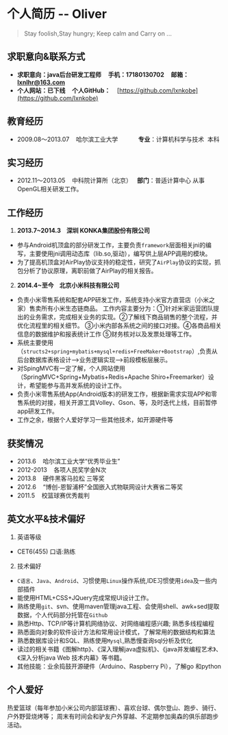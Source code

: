 # 个人简历 -- Oliver
> Stay foolish,Stay hungry; Keep calm and Carry on ...

## 求职意向&联系方式 ##
 * **求职意向：java后台研发工程师** &nbsp;&nbsp; **手机：17180130702** &nbsp;&nbsp; **邮箱：lxnlhr@163.com**  &nbsp;&nbsp;
 * **个人网站：已下线** &nbsp;&nbsp;
**个人GitHub：** &nbsp;&nbsp; [https://github.com/lxnkobe](https://github.com/lxnkobe)

## 教育经历 ##
* 2009.08～2013.07	&nbsp;&nbsp;   哈尔滨工业大学    &nbsp;&nbsp; &nbsp;&nbsp;&nbsp;&nbsp;&nbsp;&nbsp;&nbsp; **专业**：计算机科学与技术     本科

## 实习经历 ##
* 2012.11～2013.05	&nbsp;&nbsp;   中科院计算所（北京）&nbsp;&nbsp;  **部门**：普适计算中心   从事OpenGL相关研发工作。

## 工作经历 ##
1. **2013.7~2014.3  &nbsp;&nbsp;  深圳 KONKA集团股份有限公司**

  * 参与Android机顶盒的部分研发工作，主要负责`framework`层面相关jni的编写，主要使用jni调用动态库（lib.so,驱动），编写供上层APP调用的模块。
  * 为了提高机顶盒对AirPlay协议支持的稳定性，研究了`AirPlay`协议的实现，抓包分析了协议原理，离职前做了AirPlay的相关报告。

2. **2014.4~至今   &nbsp;&nbsp;  北京小米科技有限公司**

  * 负责小米零售系统和配套APP研发工作，系统支持小米官方直营店（小米之家）售卖所有小米生态链商品。
    工作内容主要分为：①针对米家运营团队提出的业务需求，完成相关业务的实现。②了解线下商品销售的整个流程，并优化流程里的相关细节。
    ③小米内部各系统之间的接口对接。④各商品相关信息的数据维护和报表统计工作 ⑤财务核对以及发票处理等工作。
  * 系统主要使用（`structs2+spring+mybatis+mysql+redis+FreeMaker+Bootstrap`）,负责从后台数据库表格设计-->业务逻辑实现-->前段模板层展示。
  * 对SpingMVC有一定了解，个人网站使用（SpringMVC+Spring+Mybatis+Redis+Apache Shiro+Freemarker）设计，希望能参与高并发系统的设计工作。
  * 负责小米零售系统App(Android版本)的研发工作，根据新需求实现APP和零售系统的对接，相关开源工具Volley、Gson、等，及时迭代上线，目前暂停app研发工作。
  * 工作之余，根据个人爱好学习一些其他技术，如开源硬件等

## 获奖情况 ##
* 2013.6  &nbsp;&nbsp;    哈尔滨工业大学“优秀毕业生”
* 2012-2013 &nbsp;&nbsp;   各项人民奖学金N次
* 2013.8 &nbsp;&nbsp;     硬件黑客马拉松   三等奖
* 2012.6  &nbsp;&nbsp;   “博创-恩智浦杯”全国嵌入式物联网设计大赛省二等奖
* 2011.5  &nbsp;&nbsp;    校篮球赛优秀裁判

## 英文水平&技术偏好 ##
1.  英语等级
   * CET6(455)  口语:熟练
     
2.  技术偏好
   * `C语言`、`Java`、`Android`、习惯使用`Linux`操作系统,IDE习惯使用`idea`及一些内部插件
   * 能使用HTML+CSS+JQuery完成常规UI设计工作。
   * 熟练使用`git`、svn、使用maven管理java工程、会使用shell、awk+sed提取数据，个人代码部分托管在`Github`
   * 熟悉Http、TCP/IP等计算机网络协议、对网络编程感兴趣; 熟悉多线程编程
   * 熟悉面向对象的软件设计方法和常用设计模式，了解常用的数据结构和算法
   * 熟悉数据库设计和SQL、熟练使用`Mysql`,熟悉慢查询sql分析及优化
   * 读过的相关书籍《图解http》、《深入理解java虚拟机》、《java并发编程艺术》、《深入分析java Web 技术内幕》等书籍。
   * 其他技能：业余捣鼓开源硬件（Arduino、Raspberry Pi），了解go 和python

## 个人爱好 ##
热爱篮球（每年参加小米公司内部篮球赛）、喜欢台球、偶尔登山、跑步、骑行、户外野营烧烤等；
周末有时间会和驴友户外穿越、不定期参加奥森的俱乐部跑步活动。
